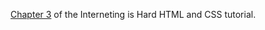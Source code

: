 [Chapter 3](https://www.internetingishard.com/html-and-css/basic-web-pages/) of the Interneting is Hard HTML and CSS tutorial.
